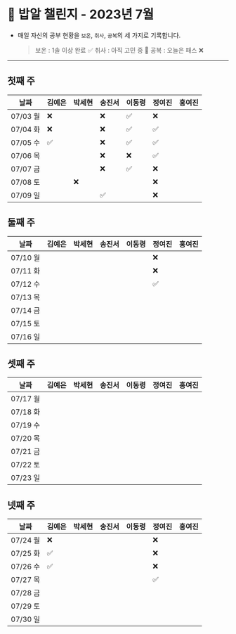 # 🍚 밥알 챌린지 - 2023년 7월
- 매일 자신의 공부 현황을 `보온`, `취사`, `공복`의 세 가지로 기록합니다.
    
    > 보온 : 1솔 이상 완료 ✅
    취사 : 아직 고민 중 🤔
    공복 : 오늘은 패스 ❌
---

## 첫째 주

**날짜**|김예은|박세현|송진서|이동령|정여진|홍여진
---|---|---|---|---|---|---
07/03 월|❌| |❌ |✅|❌| |
07/04 화|❌| |❌ |✅|✅| |
07/05 수|✅| |❌ |✅|✅| |
07/06 목| | |❌ |❌|✅| |
07/07 금| | |❌ |✅|❌| |
07/08 토| | ❌| | |❌| |
07/09 일| | |✅ | |❌| |


## 둘째 주

**날짜**|김예은|박세현|송진서|이동령|정여진|홍여진
---|---|---|---|---|---|---
07/10 월| | | | |❌| |
07/11 화| | | | |❌| |
07/12 수| | | | |✅| |
07/13 목| | | | | | |
07/14 금| | | | | | |
07/15 토| | | | | | |
07/16 일| | | | | | |


## 셋째 주

**날짜**|김예은|박세현|송진서|이동령|정여진|홍여진
---|---|---|---|---|---|---
07/17 월| | | | | | |
07/18 화| | | | | | |
07/19 수| | | | | | |
07/20 목| | | | | | |
07/21 금| | | | | | |
07/22 토| | | | | | |
07/23 일| | | | | | |

## 넷째 주

**날짜**|김예은|박세현|송진서|이동령|정여진|홍여진
---|---|---|---|---|---|---
07/24 월|❌ | | | |❌| |
07/25 화|✅ | | | |❌| |
07/26 수|✅ | | | |❌| |
07/27 목| | | | |✅| |
07/28 금| | | | | | |
07/29 토| | | | | | |
07/30 일| | | | | | |
